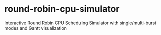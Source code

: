 # round-robin-cpu-simulator
Interactive Round Robin CPU Scheduling Simulator with single/multi-burst modes and Gantt visualization
